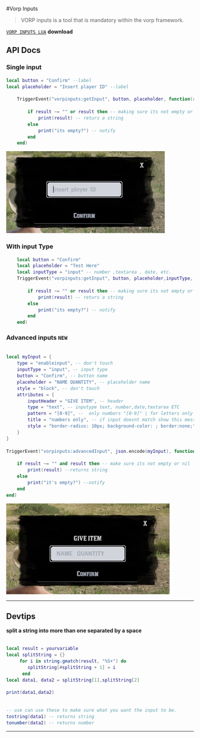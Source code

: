 #Vorp Inputs

> VORP inputs is a tool that is mandatory within the vorp framework. 

[`VORP INPUTS LUA`](https://github.com/VORPCORE/vorp_inputs-lua) **download**

## API Docs

### Single input
<Badge type="warning" text="Client Side Only" /> 

```lua
local button = "Confirm" --label
local placeholder = "Insert player ID" --label

    TriggerEvent("vorpinputs:getInput", button, placeholder, function(result)

        if result ~= "" or result then -- making sure its not empty or nil
            print(result) -- returs a string
        else
            print("its empty?") -- notify
        end
    end)

```

![image](../public/inputs/inputs2.jpg)


### With input Type
<Badge type="warning" text="Client Side Only" /> 

```lua
    local button = "Confirm"
    local placeholder = "Test Here"
    local inputType = "input" -- number ,textarea , date, etc.
    TriggerEvent("vorpinputs:getInput", button, placeholder,inputType, function(result)

        if result ~= "" or result then -- making sure its not empty or nil
            print(result) -- returs a string
        else
            print("its empty?") -- notify
        end
    end)
```

### Advanced inputs  `NEW`

<Badge type="warning" text="Client Side Only" /> 

```lua

local myInput = {
    type = "enableinput", -- don't touch
    inputType = "input", -- input type
    button = "Confirm", -- button name
    placeholder = "NAME QUANTITY", -- placeholder name
    style = "block", -- don't touch
    attributes = {
        inputHeader = "GIVE ITEM", -- header
        type = "text", -- inputype text, number,date,textarea ETC
        pattern = "[0-9]", --  only numbers "[0-9]" | for letters only "[A-Za-z]+" 
        title = "numbers only", -- if input doesnt match show this message
        style = "border-radius: 10px; background-color: ; border:none;"-- style 
    }
}

TriggerEvent("vorpinputs:advancedInput", json.encode(myInput), function(result)
    
    if result ~= "" and result then -- make sure its not empty or nil
        print(result) --returns string
    else
        print("it's empty?") --notify
    end
end)

```

![image](../public/inputs/inputs.jpg)

-------
## Devtips

 **split a string into more than one separated by a space**

 ```lua

local result = yourvariable
local splitString = {}
      for i in string.gmatch(result, "%S+") do
         splitString[#splitString + 1] = i
       end
local data1, data2 = splitString[1],splitString[2]

print(data1,data2)

 ```

 ```lua 

 -- use can use these to make sure what you want the input to be.
 tostring(data1) -- returns string
 tonumber(data2) -- returns number

 ```
------


